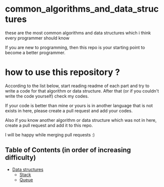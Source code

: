 # common_algorithms_and_data_structures
these are the most common algorithms and data structures which i think every programmer should know

If you are new to programming, then this repo is your starting point to become a better programmer.

# how to use this repository ?

According to the list below, start reading readme of each part and try to write a code for that algorithm or data structure. After that (or if you couldn't write the code yourself) check my codes.

If your code is better than mine or yours is in another language that is not exists in here, please create a pull request and add your codes.

Also if you know another algorithm or data structure which was not in here, create a pull request and add it to this repo.

I will be happy while merging pull requests :)

## Table of Contents (in order of increasing difficulty)

- [Data structures](./data_structures)
  - [Stack](./data_structures/stack_structure)
  - [Queue](./data_structures/queue_structure)
